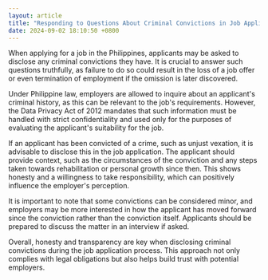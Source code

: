```yaml
---
layout: article
title: "Responding to Questions About Criminal Convictions in Job Applications in the Philippines"
date: 2024-09-02 18:10:50 +0800
---
```


<p>When applying for a job in the Philippines, applicants may be asked to disclose any criminal convictions they have. It is crucial to answer such questions truthfully, as failure to do so could result in the loss of a job offer or even termination of employment if the omission is later discovered.</p><p>Under Philippine law, employers are allowed to inquire about an applicant's criminal history, as this can be relevant to the job's requirements. However, the Data Privacy Act of 2012 mandates that such information must be handled with strict confidentiality and used only for the purposes of evaluating the applicant's suitability for the job.</p><p>If an applicant has been convicted of a crime, such as unjust vexation, it is advisable to disclose this in the job application. The applicant should provide context, such as the circumstances of the conviction and any steps taken towards rehabilitation or personal growth since then. This shows honesty and a willingness to take responsibility, which can positively influence the employer's perception.</p><p>It is important to note that some convictions can be considered minor, and employers may be more interested in how the applicant has moved forward since the conviction rather than the conviction itself. Applicants should be prepared to discuss the matter in an interview if asked.</p><p>Overall, honesty and transparency are key when disclosing criminal convictions during the job application process. This approach not only complies with legal obligations but also helps build trust with potential employers.</p>